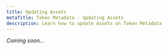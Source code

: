 ```yaml
---
title: Updating Assets
metaTitle: Token Metadata - Updating Assets
description: Learn how to update Assets on Token Metadata
---
```


_Coming soon..._
